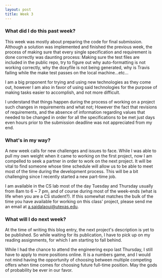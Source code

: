 ```yaml
---
layout: post
title: Week 3
---
```


### What did I do this past week?

This week was mostly about preparing the code for final submission. Although a solution was implemented and finished the previous week, the process of making sure that every single specification and requirement is done correctly was daunting process: Making sure the test files are included in the public repo, try to figure out why auto-formatting is not working correctly, why the doxyfile is not being generated, why is Travis failing while the make test passes on the local machine...etc...

I am a big proponent for trying and using new technologies as they come out, however I am also in favor of using said technologies for the purpose of making tasks easier to accomplish, and not more difficult. 

I understand that things happen during the process of working on a project such changes in requirements and what not; However the fact that revisions of requirements, and the absence of information regarding values that needed to be changed in order for all the specifications to be met just days even hours prior to the submission deadline was not appreciated from my end.

### What's in my way?

A new week calls for new challenges and issues to face. While I was able to pull my own weight when it came to working on the first project, now I am compelled to seek a partner in order to work on the next project. It will be vital to find someone whose time schedule will allow us to be able to meet most of the time during the development process. This will be a bit challenging since I recently started a new part-time job.

I am available in the CS lab most of the day Tuesday and Thursday usually from 8am to 6 ~ 7 pm, and of course during most of the week-ends (what is life when you are a CS student?). If this somewhat matches the bulk of the time you have available for working on this class' project, please send me an email at a.saidalaoui@utexas.edu.

### What will I do next week? 

At the time of writing this blog entry, the next project's description is yet to be published. So while waiting for its publication, I have to pick up on my reading assignments, for which I am starting to fall behind. 

While I had the chance to attend the engineering expo last Thursday, I still have to apply to more positions online. It is a numbers game, and I would not mind having the opportunity of choosing between multiple competing offers when time comes for choosing future full-time position. May the gods of probability be ever in our favor.
